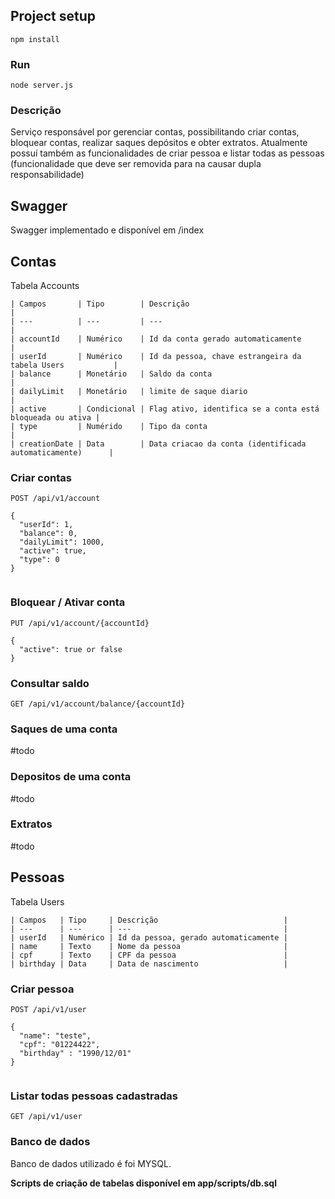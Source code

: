 
## Project setup
```
npm install
```

### Run
```
node server.js
```

### Descrição
Serviço responsável por gerenciar contas, possibilitando criar contas, bloquear contas, realizar saques depósitos e obter extratos. 
Atualmente possuí também as funcionalidades de criar pessoa e listar todas as pessoas (funcionalidade que deve ser removida para na causar dupla responsabilidade)

## Swagger
Swagger implementado e disponível em /index

## Contas

Tabela Accounts

    | Campos       | Tipo        | Descrição                                                 |
    | ---          | ---         | ---                                                       |
    | accountId    | Numérico    | Id da conta gerado automaticamente                        |
    | userId       | Numérico    | Id da pessoa, chave estrangeira da tabela Users           |
    | balance      | Monetário   | Saldo da conta                                            |
    | dailyLimit   | Monetário   | limite de saque diario                                    |
    | active       | Condicional | Flag ativo, identifica se a conta está bloqueada ou ativa |
    | type         | Numérido    | Tipo da conta                                             |
    | creationDate | Data        | Data criacao da conta (identificada automaticamente)      |


### Criar contas
```
POST /api/v1/account

{
  "userId": 1,
  "balance": 0,
  "dailyLimit": 1000,
  "active": true,
  "type": 0
}


```


### Bloquear / Ativar conta
```
PUT /api/v1/account/{accountId}

{
  "active": true or false
}

```


### Consultar saldo
```
GET /api/v1/account/balance/{accountId}

```

### Saques de uma conta
#todo

### Depositos de uma conta
#todo

### Extratos
#todo

## Pessoas

Tabela Users

    | Campos   | Tipo     | Descrição                            |
    | ---      | ---      | ---                                  |
    | userId   | Numérico | Id da pessoa, gerado automaticamente |
    | name     | Texto    | Nome da pessoa                       |
    | cpf      | Texto    | CPF da pessoa                        |
    | birthday | Data     | Data de nascimento                   |


### Criar pessoa
```
POST /api/v1/user

{
  "name": "teste",
  "cpf": "01224422",
  "birthday" : "1990/12/01"
}


```


### Listar todas pessoas cadastradas
```
GET /api/v1/user

```


### Banco de dados
Banco de dados utilizado é foi MYSQL.

**Scripts de criação de tabelas disponível em app/scripts/db.sql**
